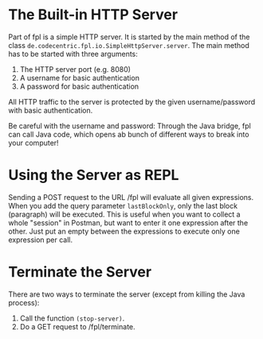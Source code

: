 # The Built-in HTTP Server

Part of fpl is a simple HTTP server. It is started by the main method of the class `de.codecentric.fpl.io.SimpleHttpServer.server`. 
The main method has to be started with three arguments:

1. The HTTP server port (e.g. 8080)
2. A username for basic authentication
3. A password for basic authentication

All HTTP traffic to the server is protected by the given username/password with basic authentication. 

Be careful with the username and password: Through the Java bridge, fpl can call Java code, which opens
ab bunch of different ways to break into your computer!

# Using the Server as REPL

Sending a POST request to the URL /fpl will evaluate all given expressions. When you add the query parameter
`lastBlockOnly`, only the last block (paragraph) will be executed. This is useful when you want to
collect a whole "session" in Postman, but want to enter it one expression after the other. Just put an
empty between the expressions to execute only one expression per call.

# Terminate the Server

There are two ways to terminate the server (except from killing the Java process):

1. Call the function `(stop-server)`.
2. Do a GET request to /fpl/terminate.

